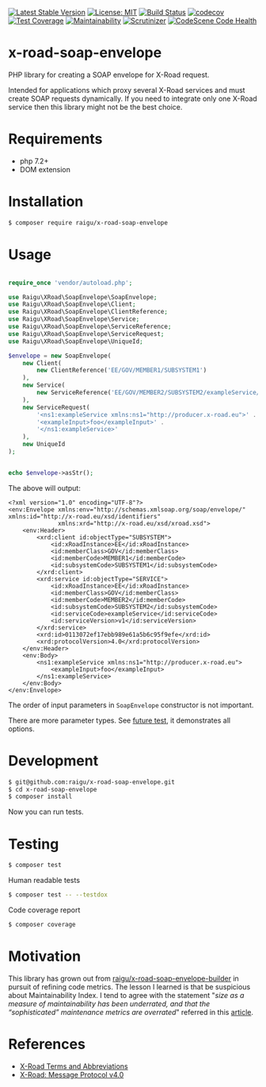 [![Latest Stable Version](https://poser.pugx.org/raigu/x-road-soap-envelope/v/stable)](https://packagist.org/packages/raigu/x-road-soap-envelope)
[![License: MIT](https://img.shields.io/badge/License-MIT-blue.svg)](LICENSE)
[![Build Status](https://travis-ci.com/raigu/x-road-soap-envelope.svg?branch=master)](https://travis-ci.com/raigu/x-road-soap-envelope)
[![codecov](https://codecov.io/gh/raigu/x-road-soap-envelope/branch/master/graph/badge.svg)](https://codecov.io/gh/raigu/x-road-soap-envelope)
[![Test Coverage](https://api.codeclimate.com/v1/badges/f7e770c2aaec2059698f/test_coverage)](https://codeclimate.com/github/raigu/x-road-soap-envelope/test_coverage)
[![Maintainability](https://api.codeclimate.com/v1/badges/f7e770c2aaec2059698f/maintainability)](https://codeclimate.com/github/raigu/x-road-soap-envelope/maintainability)
[![Scrutinizer](https://scrutinizer-ci.com/g/raigu/x-road-soap-envelope/badges/quality-score.png?b=master)](https://scrutinizer-ci.com/g/raigu/x-road-soap-envelope/)
[![CodeScene Code Health](https://codescene.io/projects/8219/status-badges/code-health)](https://codescene.io/projects/8219)

# x-road-soap-envelope

PHP library for creating a SOAP envelope for X-Road request.

Intended for applications which proxy several X-Road services and must create SOAP requests dynamically. 
If you need to integrate only one X-Road service then this library might not be the best choice.

# Requirements

* php 7.2+
* DOM extension

# Installation

```bash
$ composer require raigu/x-road-soap-envelope
``` 

# Usage

```php

require_once 'vendor/autoload.php';

use Raigu\XRoad\SoapEnvelope\SoapEnvelope;
use Raigu\XRoad\SoapEnvelope\Client;
use Raigu\XRoad\SoapEnvelope\ClientReference;
use Raigu\XRoad\SoapEnvelope\Service;
use Raigu\XRoad\SoapEnvelope\ServiceReference;
use Raigu\XRoad\SoapEnvelope\ServiceRequest;
use Raigu\XRoad\SoapEnvelope\UniqueId;

$envelope = new SoapEnvelope(
    new Client(
        new ClientReference('EE/GOV/MEMBER1/SUBSYSTEM1')
    ),
    new Service(
        new ServiceReference('EE/GOV/MEMBER2/SUBSYSTEM2/exampleService/v1')
    ),
    new ServiceRequest(
        '<ns1:exampleService xmlns:ns1="http://producer.x-road.eu">' .
        '<exampleInput>foo</exampleInput>' .
        '</ns1:exampleService>'
    ),
    new UniqueId
);


echo $envelope->asStr();
```

The above will output:

```text
<?xml version="1.0" encoding="UTF-8"?>
<env:Envelope xmlns:env="http://schemas.xmlsoap.org/soap/envelope/" xmlns:id="http://x-road.eu/xsd/identifiers"
              xmlns:xrd="http://x-road.eu/xsd/xroad.xsd">
    <env:Header>
        <xrd:client id:objectType="SUBSYSTEM">
            <id:xRoadInstance>EE</id:xRoadInstance>
            <id:memberClass>GOV</id:memberClass>
            <id:memberCode>MEMBER1</id:memberCode>
            <id:subsystemCode>SUBSYSTEM1</id:subsystemCode>
        </xrd:client>
        <xrd:service id:objectType="SERVICE">
            <id:xRoadInstance>EE</id:xRoadInstance>
            <id:memberClass>GOV</id:memberClass>
            <id:memberCode>MEMBER2</id:memberCode>
            <id:subsystemCode>SUBSYSTEM2</id:subsystemCode>
            <id:serviceCode>exampleService</id:serviceCode>
            <id:serviceVersion>v1</id:serviceVersion>
        </xrd:service>
        <xrd:id>0113072ef17ebb989e61a5b6c95f9efe</xrd:id>
        <xrd:protocolVersion>4.0</xrd:protocolVersion>
    </env:Header>
    <env:Body>
        <ns1:exampleService xmlns:ns1="http://producer.x-road.eu">
            <exampleInput>foo</exampleInput>
        </ns1:exampleService>
    </env:Body>
</env:Envelope>
```

The order of input parameters in `SoapEnvelope` constructor is not important.

There are more parameter types. See [future test](tests/Feature/XRoadRequestMessageCreationTest.php), it demonstrates all options. 

# Development

```bash
$ git@github.com:raigu/x-road-soap-envelope.git
$ cd x-road-soap-envelope
$ composer install
```

Now you can run tests.

# Testing

```bash
$ composer test
```

Human readable tests
```bash
$ composer test -- --testdox
```

Code coverage report

```bash
$ composer coverage
```

# Motivation

This library has grown out from [raigu/x-road-soap-envelope-builder](https://github.com/raigu/x-road-soap-envelope-builder)
in pursuit of refining code metrics. The lesson I learned is that be suspicious about Maintainability Index.
I tend to agree with the statement "_size as a measure of maintainability has been underrated, and that the “sophisticated”
maintenance metrics are overrated_" referred in this [article](https://avandeursen.com/2014/08/29/think-twice-before-using-the-maintainability-index/).
 

# References

* [X-Road Terms and Abbreviations](https://www.x-tee.ee/docs/live/xroad/terms_x-road_docs.html)
* [X-Road: Message Protocol v4.0](https://www.x-tee.ee/docs/live/xroad/pr-mess_x-road_message_protocol.html#e1-request)